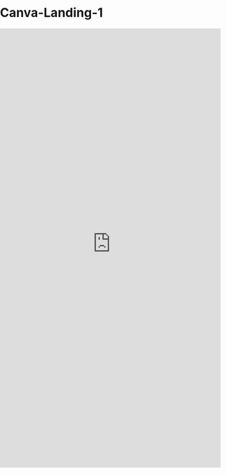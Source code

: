 # Canva-Landing-1
<!DOCTYPE html>
<html lang="en">
<head>
    <meta charset="UTF-8">
    <meta name="viewport" content="width=device-width, initial-scale=1.0">
    <title>My Landing Page</title>
</head>
<body style="margin:0; padding:0;">
    <iframe src="https://syndicengineersproductleadgenerator.my.canva.site/wtp" width="100%" height="1000px" style="border:none;"></iframe>
</body>
</html>
